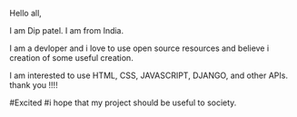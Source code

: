 Hello all,

I am Dip patel. I am from India. 

I am a devloper and i love to use open source resources and believe i creation of some useful creation.

I am interested to use HTML, CSS, JAVASCRIPT, DJANGO, and other APIs.  thank you !!!!  

#Excited 
#i hope that my project should be useful to society.
